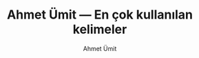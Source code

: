 ---
layout: yazar
title: Ahmet Ümit — En çok kullanılan kelimeler
description: Ahmet Ümit eserlerinin kelime sıklığı grafiği.
author: Ahmet Ümit
author_slug: ahmet-umit
permalink: /yazar/ahmet-umit-en-cok-kullanilan-kelimeler/
lang: tr
titles:
- Sultanı Öldürmek
- Agatha'nın Anahtarı
- Patasana
- Sis ve Gece
- Beyoğlu'nun En Güzel Abisi
- İstanbul Hatırası
- Kar Kokusu
- İnsan Ruhunun Haritası
- Beyoğlu Rapsodisi
---